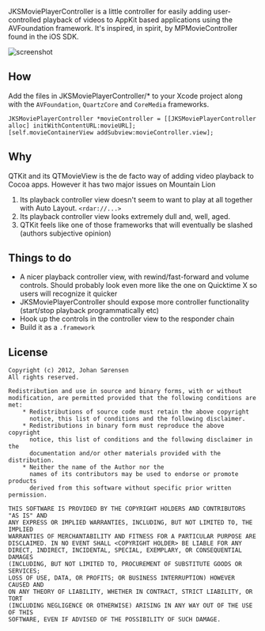 JKSMoviePlayerController is a little controller for easily adding user-controlled playback of videos to AppKit based applications using the AVFoundation framework. It's inspired, in spirit, by MPMovieController found in the iOS SDK.

![screenshot](https://raw.github.com/js/JKSMoviePlayerController/master/screenshot.png)

How
----

Add the files in JKSMoviePlayerController/* to your Xcode project along with the `AVFoundation`, `QuartzCore` and `CoreMedia` frameworks.

    JKSMoviePlayerController *movieController = [[JKSMoviePlayerController alloc] initWithContentURL:movieURL];
	[self.movieContainerView addSubview:movieController.view];

Why
----

QTKit and its QTMovieView is the de facto way of adding video playback to Cocoa apps. However it has two major issues on Mountain Lion

1. Its playback controller view doesn't seem to want to play at all together with Auto Layout. `<rdar://...>`
2. Its playback controller view looks extremely dull and, well, aged.
3. QTKit feels like one of those frameworks that will eventually be slashed (authors subjective opinion)

Things to do
----

* A nicer playback controller view, with rewind/fast-forward and volume controls. Should probably look even more like the one on Quicktime X so users will recognize it quicker
* JKSMoviePlayerController should expose more controller functionality (start/stop playback programmatically etc)
* Hook up the controls in the controller view to the responder chain
* Build it as a `.framework`

License
-------

	Copyright (c) 2012, Johan Sørensen
	All rights reserved.

	Redistribution and use in source and binary forms, with or without
	modification, are permitted provided that the following conditions are met:
	    * Redistributions of source code must retain the above copyright
	      notice, this list of conditions and the following disclaimer.
	    * Redistributions in binary form must reproduce the above copyright
	      notice, this list of conditions and the following disclaimer in the
	      documentation and/or other materials provided with the distribution.
	    * Neither the name of the Author nor the
	      names of its contributors may be used to endorse or promote products
	      derived from this software without specific prior written permission.

	THIS SOFTWARE IS PROVIDED BY THE COPYRIGHT HOLDERS AND CONTRIBUTORS "AS IS" AND
	ANY EXPRESS OR IMPLIED WARRANTIES, INCLUDING, BUT NOT LIMITED TO, THE IMPLIED
	WARRANTIES OF MERCHANTABILITY AND FITNESS FOR A PARTICULAR PURPOSE ARE
	DISCLAIMED. IN NO EVENT SHALL <COPYRIGHT HOLDER> BE LIABLE FOR ANY
	DIRECT, INDIRECT, INCIDENTAL, SPECIAL, EXEMPLARY, OR CONSEQUENTIAL DAMAGES
	(INCLUDING, BUT NOT LIMITED TO, PROCUREMENT OF SUBSTITUTE GOODS OR SERVICES;
	LOSS OF USE, DATA, OR PROFITS; OR BUSINESS INTERRUPTION) HOWEVER CAUSED AND
	ON ANY THEORY OF LIABILITY, WHETHER IN CONTRACT, STRICT LIABILITY, OR TORT
	(INCLUDING NEGLIGENCE OR OTHERWISE) ARISING IN ANY WAY OUT OF THE USE OF THIS
	SOFTWARE, EVEN IF ADVISED OF THE POSSIBILITY OF SUCH DAMAGE.
